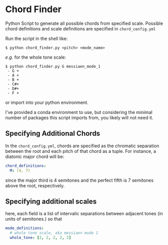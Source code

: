# Chord Finder

Python Script to generate all possible chords from specified scale. Possible chord definitions and scale definitions are specified in `chord_config.yml`

Run the script in the shell like:

```
$ python chord_finder.py <pitch> <mode_name>
```
_e.g._ for the whole tone scale:
```
$ python chord_finder.py G messiaen_mode_1
 - G +
 - A +
 - B +
 - C#+
 - D#+
 - F +
```
or import into your python environment.

I've provided a conda environment to use, but considering the minimal number of packages this script imports from, 
you likely will not need it.

## Specifying Additional Chords
In the `chord_config.yml`, chords are specified as the chromatic separation between the root and each pitch of that 
chord as a tuple. For instance, a diatonic major chord will be:
```yaml
chord_definitions:
  M: (4, 7)
```
since the major third is 4 semitones and the perfect fifth is 7 semitones above the root, respectively.

## Specifying additional scales
here, each field is a list of intervalic separations between adjacent tones (in units of semitones.) so that
```yaml
mode_definitions:
  # whole tone scale, aka messiaen mode 1
  whole_tone: [2, 2, 2, 2, 2]
```
